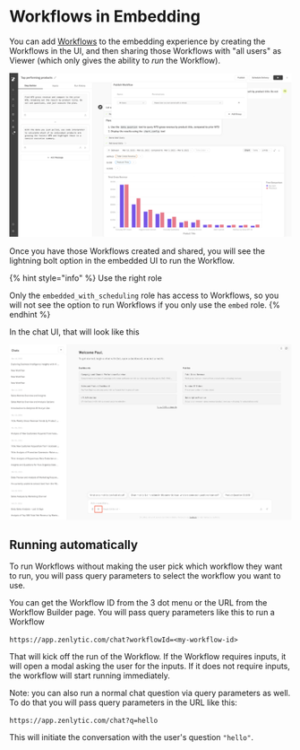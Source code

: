 # Workflows in Embedding

You can add [Workflows](../workflows/getting-started.md) to the embedding experience by creating the Workflows in the UI, and then sharing those Workflows with "all users" as Viewer (which only gives the ability to _run_ the Workflow).

![sharing-workflow](../assets/6_workflows/sharing-workflow.png)

Once you have those Workflows created and shared, you will see the lightning bolt option in the embedded UI to run the Workflow.

{% hint style="info" %}
Use the right role

Only the `embedded_with_scheduling` role has access to Workflows, so you will not see the option to run Workflows if you only use the `embed` role.
{% endhint %}

In the chat UI, that will look like this

![workflow-in-chat](../assets/6_workflows/run-workflow-in-chat.png)

## Running automatically

To run Workflows without making the user pick which workflow they want to run, you will pass query parameters to select the workflow you want to use.

You can get the Workflow ID from the 3 dot menu or the URL from the Workflow Builder page. You will pass query parameters like this to run a Workflow

`https://app.zenlytic.com/chat?workflowId=<my-workflow-id>`

That will kick off the run of the Workflow. If the Workflow requires inputs, it will open a modal asking the user for the inputs. If it does not require inputs, the workflow will start running immediately.

Note: you can also run a normal chat question via query parameters as well. To do that you will pass query parameters in the URL like this:

`https://app.zenlytic.com/chat?q=hello`

This will initiate the conversation with the user's question `"hello"`.
